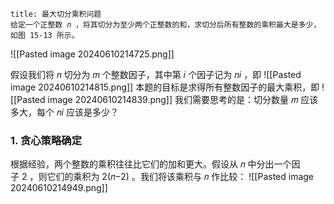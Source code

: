 ```ad-question
title: 最大切分乘积问题
给定一个正整数 𝑛 ，将其切分为至少两个正整数的和，求切分后所有整数的乘积最大是多少，如图 15-13 所示。

```
![[Pasted image 20240610214725.png]]

假设我们将 𝑛 切分为 𝑚 个整数因子，其中第 𝑖 个因子记为 𝑛𝑖 ，即
![[Pasted image 20240610214815.png]]
本题的目标是求得所有整数因子的最大乘积，即
![[Pasted image 20240610214839.png]]
我们需要思考的是：切分数量 𝑚 应该多大，每个 𝑛𝑖 应该是多少？

### 1. 贪心策略确定
根据经验，两个整数的乘积往往比它们的加和更大。假设从 𝑛 中分出一个因子 2 ，则它们的乘积为 2(𝑛−2) 。我们将该乘积与 𝑛 作比较：
![[Pasted image 20240610214949.png]]
